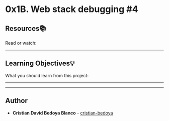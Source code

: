 # 0x1B. Web stack debugging #4

## Resources:books:
Read or watch:

---
## Learning Objectives:bulb:
What you should learn from this project:

---
---

## Author
* **Cristian David Bedoya Blanco** - [cristian-bedoya](https://github.com/cristian-bedoya)